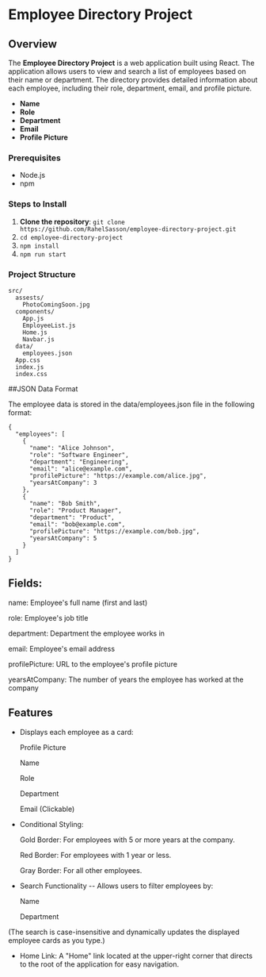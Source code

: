 # Employee Directory Project

## Overview

The **Employee Directory Project** is a web application built using React. The application allows users to view and search a list of employees based on their name or department. The directory provides detailed information about each employee, including their role, department, email, and profile picture.

- **Name**
- **Role**
- **Department**
- **Email**
- **Profile Picture**


### Prerequisites

- Node.js
- npm


### Steps to Install

1. **Clone the repository**:
   ```git clone https://github.com/RahelSasson/employee-directory-project.git```
2. ```cd employee-directory-project```
3. ```npm install```
4. ```npm run start```


### Project Structure 
```
src/
  assests/
    PhotoComingSoon.jpg
  components/
    App.js
    EmployeeList.js
    Home.js
    Navbar.js
  data/
    employees.json
  App.css
  index.js
  index.css
```


##JSON Data Format

The employee data is stored in the data/employees.json file in the following format:

~~~
{
  "employees": [
    {
      "name": "Alice Johnson",
      "role": "Software Engineer",
      "department": "Engineering",
      "email": "alice@example.com",
      "profilePicture": "https://example.com/alice.jpg",
      "yearsAtCompany": 3
    },
    {
      "name": "Bob Smith",
      "role": "Product Manager",
      "department": "Product",
      "email": "bob@example.com",
      "profilePicture": "https://example.com/bob.jpg",
      "yearsAtCompany": 5
    }
  ]
}
~~~


## Fields:

name: Employee's full name (first and last)

role: Employee's job title

department: Department the employee works in

email: Employee's email address

profilePicture: URL to the employee's profile picture

yearsAtCompany: The number of years the employee has worked at the company


## Features 

- Displays each employee as a card:
  
  Profile Picture
  
  Name
  
  Role
  
  Department
  
  Email (Clickable)
  
- Conditional Styling:
  
  Gold Border: For employees with 5 or more years at the company.
  
  Red Border: For employees with 1 year or less.
  
  Gray Border: For all other employees.
  
- Search Functionality -- Allows users to filter employees by:
  
  Name
  
  Department
  
 (The search is case-insensitive and dynamically updates the displayed employee cards as you type.)
 
- Home Link: A "Home" link located at the upper-right corner that directs to the root of the application for easy navigation.
